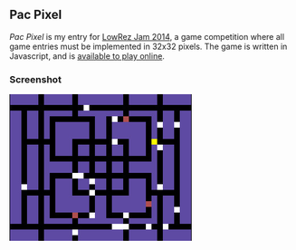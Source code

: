 ## Pac Pixel

*Pac Pixel* is my entry for [LowRez Jam 2014](http://jams.gamejolt.io/lowrezjam2014/games/pac-pixel/26312), a game competition where all game entries must be implemented in 32x32 pixels. The game is written in Javascript, and is [available to play online](http://www.andreybutov.com/lowrezjam2014/).

### Screenshot
![image](screenshot.jpg)
